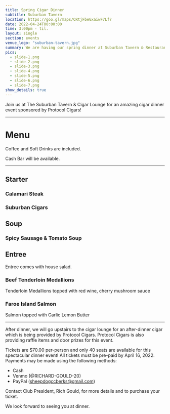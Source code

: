 ```yaml
---
title: Spring Cigar Dinner
subtitle: Suburban Tavern
location: https://goo.gl/maps/CRtjFbeGxaiwF7Lf7
date: 2022-04-24T00:00:00
time: 3:00pm - til.
layout: single
section: events
venue_logo: "suburban-tavern.jpg"
summary: We are having our spring dinner at Suburban Tavern & Restaurant sponsored by Protocol Cigars
pics:
  - slide-1.png
  - slide-2.png
  - slide-3.png
  - slide-4.png
  - slide-5.png
  - slide-6.png
  - slide-7.png
show_details: true
---
```


Join us at The Suburban Tavern & Cigar Lounge for an amazing cigar dinner event sponsored by Protocol Cigars!

--------------
<div class="row">
<div class="col-12 text-center">
    <h1>Menu</h1>
    <p>Coffee and Soft Drinks are included.</p>
    <p>Cash Bar will be available.</p>
    <hr />
    <h2 class="h3">Starter</h2>
    <h3 class="h5">Calamari Steak</h3>
    <h3 class="h5">Suburban Cigars</h3>
    <h2 class="h3">Soup</h2>
    <h3 class="h5">Spicy Sausage &amp; Tomato Soup</h3>
    <h2 class="h3">Entree</h2>
    <p>Entree comes with house salad.</p>
    <h3 class="h5">Beef Tenderloin Medallions</h3>
    <p>Tenderloin Medallions topped with red wine, cherry mushroom sauce</p>
    <h3 class="h5">Faroe Island Salmon</h3>
    <p>Salmon topped with Garlic Lemon Butter</p>
</div>
</div>

---------------

After dinner, we will go upstairs to the cigar lounge for an after-dinner cigar which is being provided by Protocol Cigars.  Protocol Cigars is also providing raffle items and door prizes for this event.

Tickets are $70.00 per-person and only 40 seats are available for this spectacular dinner event!  All tickets must be pre-paid by April 16, 2022.  Payments may be made using the following methods:

* Cash
* Venmo (@RICHARD-GOULD-20)
* PayPal (sheepdogccberks@gmail.com)

Contact Club President, Rich Gould, for more details and to purchase your ticket.

We look forward to seeing you at dinner.
